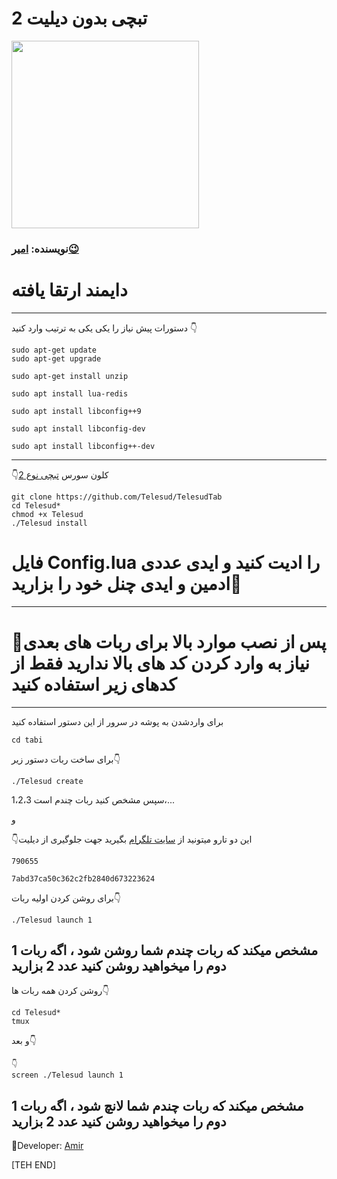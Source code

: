 # **تبچی بدون دیلیت 2** #

<div align="New Tabchi"><a href="https://t.me/amir_sezar"><img src="http://s7.picofile.com/file/8376847268/IMG_20190318_150548_178.jpg" width="300"></a></div>

### نویسنده: [امیر😉](https://t.me/amir_sezar)

# دایمند ارتقا یافته
---------------------------------
دستورات پیش نیاز را یکی یکی به ترتیب وارد کنید 👇
```
sudo apt-get update
sudo apt-get upgrade

sudo apt-get install unzip

sudo apt install lua-redis

sudo apt install libconfig++9

sudo apt install libconfig-dev

sudo apt install libconfig++-dev
```
-------------------
👇کلون سورس [تبچی نوع 2](https://t.me/isdevTab)
```
git clone https://github.com/Telesud/TelesudTab
cd Telesud*
chmod +x Telesud
./Telesud install
```
 # فایل Config.lua را ادیت کنید و ایدی عددی ادمین و ایدی چنل خود را بزارید📌
-------------------
# 📌پس از نصب موارد بالا برای ربات های بعدی نیاز به وارد کردن کد های بالا ندارید فقط از کدهای زیر استفاده کنید
-------------------
برای واردشدن به پوشه در سرور از این دستور استفاده کنید
```
cd tabi
```

برای ساخت ربات دستور زیر👇
```
./Telesud create
```
سپس مشخص کنید ربات چندم است 1،2،3،...
 
و

👇این دو تارو میتونید از [سایت تلگرام](https://my.telegram.org/auth) بگیرید جهت جلوگیری از دیلیت
```
790655

7abd37ca50c362c2fb2840d673223624
```
برای روشن کردن اولیه ربات👇
```
./Telesud launch 1
```
1 مشخص میکند که ربات چندم شما روشن شود ، اگه ربات دوم را میخواهید روشن کنید عدد 2 بزارید
-------------------
 روشن کردن همه ربات ها👇
```
cd Telesud*
tmux
```
و بعد👇
```
👇
screen ./Telesud launch 1
```
1 مشخص میکند که ربات چندم شما لانچ شود ، اگه ربات دوم را میخواهید روشن کنید عدد 2 بزارید
-------------------
🚪Developer: [Amir](https://t.me/amir_sezar)

[TEH END]
